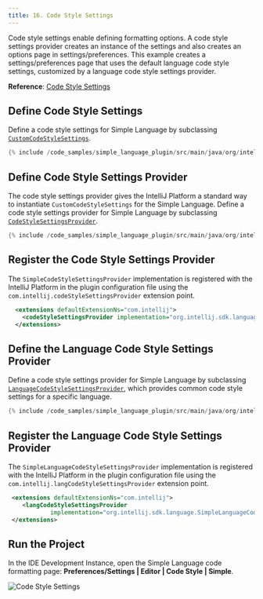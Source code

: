 ```yaml
---
title: 16. Code Style Settings
---
```

<!-- Copyright 2000-2020 JetBrains s.r.o. and other contributors. Use of this source code is governed by the Apache 2.0 license that can be found in the LICENSE file. -->

Code style settings enable defining formatting options.
A code style settings provider creates an instance of the settings and also creates an options page in settings/preferences.
This example creates a settings/preferences page that uses the default language code style settings, customized by a language code style settings provider.

**Reference**: [Code Style Settings](/reference_guide/custom_language_support/code_formatting.md#code-style-settings)

## Define Code Style Settings
Define a code style settings for Simple Language by subclassing [`CustomCodeStyleSettings`](upsource:///platform/code-style-api/src/com/intellij/psi/codeStyle/CustomCodeStyleSettings.java).

```java
{% include /code_samples/simple_language_plugin/src/main/java/org/intellij/sdk/language/SimpleCodeStyleSettings.java %}
```

## Define Code Style Settings Provider
The code style settings provider gives the IntelliJ Platform a standard way to instantiate `CustomCodeStyleSettings` for the Simple Language.
Define a code style settings provider for Simple Language by subclassing [`CodeStyleSettingsProvider`](upsource:///platform/lang-api/src/com/intellij/psi/codeStyle/CodeStyleSettingsProvider.java).

```java
{% include /code_samples/simple_language_plugin/src/main/java/org/intellij/sdk/language/SimpleCodeStyleSettingsProvider.java %}
```

## Register the Code Style Settings Provider
The `SimpleCodeStyleSettingsProvider` implementation is registered with the IntelliJ Platform in the plugin configuration file using the `com.intellij.codeStyleSettingsProvider` extension point.

```xml
  <extensions defaultExtensionNs="com.intellij">
    <codeStyleSettingsProvider implementation="org.intellij.sdk.language.SimpleCodeStyleSettingsProvider"/>
  </extensions>
```

## Define the Language Code Style Settings Provider
Define a code style settings provider for Simple Language by subclassing [`LanguageCodeStyleSettingsProvider`](upsource:///platform/lang-api/src/com/intellij/psi/codeStyle/LanguageCodeStyleSettingsProvider.java), which provides common code style settings for a specific language.

```java
{% include /code_samples/simple_language_plugin/src/main/java/org/intellij/sdk/language/SimpleLanguageCodeStyleSettingsProvider.java %}
```

## Register the Language Code Style Settings Provider
The `SimpleLanguageCodeStyleSettingsProvider` implementation is registered with the IntelliJ Platform in the plugin configuration file using the `com.intellij.langCodeStyleSettingsProvider` extension point.

```xml
 <extensions defaultExtensionNs="com.intellij">
    <langCodeStyleSettingsProvider
            implementation="org.intellij.sdk.language.SimpleLanguageCodeStyleSettingsProvider"/>
 </extensions>
```

## Run the Project
In the IDE Development Instance, open the Simple Language code formatting page: **Preferences/Settings \| Editor \| Code Style \| Simple**.

![Code Style Settings](img/code_style_settings.png)

